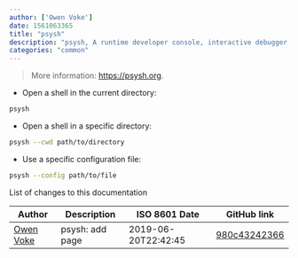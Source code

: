 ```yaml
---
author: ['Owen Voke']
date: 1561063365
title: "psysh"
description: "psysh, A runtime developer console, interactive debugger and REPL for PHP."
categories: "common"
---
```

> More information: <https://psysh.org>.

- Open a shell in the current directory:

```bash
psysh
```

- Open a shell in a specific directory:

```bash
psysh --cwd path/to/directory
```

- Use a specific configuration file:

```bash
psysh --config path/to/file
```
List of changes to this documentation


Author | Description | ISO 8601 Date | GitHub link
------|-----|-----|-----
[Owen Voke](mailto:owzie123@gmail.com) | psysh: add page | 2019-06-20T22:42:45 | [980c43242366](https://github.com/tldr-pages/tldr/commit/980c4324236601771346d64146490f24ea9c3eda)

